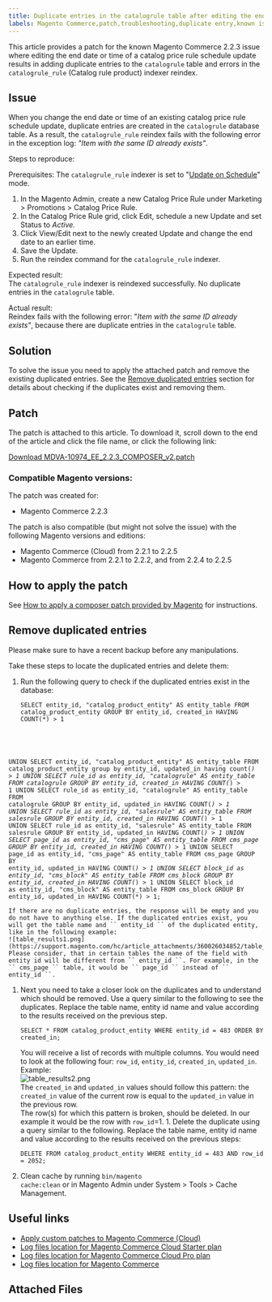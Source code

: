 ```yaml
---
title: Duplicate entries in the catalogrule table after editing the end date of a schedule update
labels: Magento Commerce,patch,troubleshooting,duplicate entry,known issues,2.2.3
---
```


This article provides a patch for the known Magento Commerce 2.2.3 issue where editing the end date or time of a catalog price rule schedule update results in adding duplicate entries to the `` catalogrule `` table and errors in the `` catalogrule_rule `` (Catalog rule product) indexer reindex.

## Issue

When you change the end date or time of an existing catalog price rule schedule update, duplicate entries are created in the `` catalogrule `` database table. As a result, the `` catalogrule_rule `` reindex fails with the following error in the exception log: _"Item with the same ID already exists"_.

Steps to reproduce:

Prerequisites: The `` catalogrule_rule `` indexer is set to "[Update on Schedule](https://support.magento.com/hc/en-us/articles/360040227191-Indexers-Update-On-Schedule-optimizes-Magento-performance-)" mode.

1. In the Magento Admin, create a new Catalog Price Rule under Marketing > Promotions > Catalog Price Rule.
1. In the Catalog Price Rule grid, click Edit, schedule a new Update and set Status to _Active._
1. Click View/Edit next to the newly created Update and change the end date to an earlier time.
1. Save the Update.
1. Run the reindex command for the `` catalogrule_rule `` indexer.

Expected result:  
The `` catalogrule_rule `` indexer is reindexed successfully. No duplicate entries in the `` catalogrule `` table.

Actual result:  
Reindex fails with the following error: "_Item with the same ID already exists"_, because there are duplicate entries in the `` catalogrule `` table.

## Solution

To solve the issue you need to apply the attached patch and remove the existing duplicated entries. See the [Remove duplicated entries](#remove) section for details about checking if the duplicates exist and removing them.

## Patch

The patch is attached to this article. To download it, scroll down to the end of the article and click the file name, or click the following link:

[Download MDVA-10974\_EE\_2.2.3\_COMPOSER\_v2.patch](https://support.magento.com/hc/en-us/article_attachments/360024568111/MDVA-10974_EE_2.2.3_COMPOSER_v2.patch)

### Compatible Magento versions:

The patch was created for:

* Magento Commerce 2.2.3

The patch is also compatible (but might not solve the issue) with the following Magento versions and editions:

* Magento Commerce (Cloud) from 2.2.1 to 2.2.5
* Magento Commerce from 2.2.1 to 2.2.2, and from 2.2.4 to 2.2.5

## How to apply the patch

See [How to apply a composer patch provided by Magento](https://support.magento.com/hc/en-us/articles/360028367731) for instructions.

## Remove duplicated entries

<p class="info">Please make sure to have a recent backup before any manipulations.</p>

Take these steps to locate the duplicated entries and delete them:

1. Run the following query to check if the duplicated entries exist in the database:
    
    <pre><code class="language-sql">SELECT entity_id, "catalog_product_entity" AS entity_table FROM catalog_product_entity GROUP BY entity_id, created_in HAVING COUNT(*) > 1
UNION
SELECT entity_id, "catalog_product_entity" AS entity_table FROM catalog_product_entity group by entity_id, updated_in having count(*) > 1
UNION
SELECT rule_id as entity_id, "catalogrule" AS entity_table FROM catalogrule GROUP BY entity_id, created_in HAVING COUNT(*) > 1
UNION
SELECT rule_id as entity_id, "catalogrule" AS entity_table FROM catalogrule GROUP BY entity_id, updated_in HAVING COUNT(*) > 1
UNION
SELECT rule_id as entity_id, "salesrule" AS entity_table FROM salesrule GROUP BY entity_id, created_in HAVING COUNT(*) > 1
UNION
SELECT rule_id as entity_id, "salesrule" AS entity_table FROM salesrule GROUP BY entity_id, updated_in HAVING COUNT(*) > 1
UNION
SELECT page_id as entity_id, "cms_page" AS entity_table FROM cms_page GROUP BY entity_id, created_in HAVING COUNT(*) > 1
UNION
SELECT page_id as entity_id, "cms_page" AS entity_table FROM cms_page GROUP BY entity_id, updated_in HAVING COUNT(*) > 1
UNION
SELECT block_id as entity_id, "cms_block" AS entity_table FROM cms_block GROUP BY entity_id, created_in HAVING COUNT(*) > 1
UNION
SELECT block_id as entity_id, "cms_block" AS entity_table FROM cms_block GROUP BY entity_id, updated_in HAVING COUNT(*) > 1;</code></pre>
    
    If there are no duplicate entries, the response will be empty and you do not have to anything else. If the duplicated entries exist, you will get the table name and `` entity_id `` of the duplicated entity, like in the following example:  
    ![table_results1.png](https://support.magento.com/hc/article_attachments/360026034852/table_results1.png)  
    Please consider, that in certain tables the name of the field with entity id will be different from `` entity_id ``. For example, in the `` cms_page `` table, it would be `` page_id `` instead of `` entity_id ``.
1. Next you need to take a closer look on the duplicates and to understand which should be removed. Use a query similar to the following to see the duplicates. Replace the table name, entity id name and value according to the results received on the previous step.
    
    <pre><code class="language-sql">SELECT * FROM catalog_product_entity WHERE entity_id = 483 ORDER BY created_in;</code></pre>
    
    You will receive a list of records with multiple columns. You would need to look at the following four: `` row_id ``, `` entity_id ``, `` created_in ``, `` updated_in ``. Example:  
    ![table_results2.png](https://support.magento.com/hc/article_attachments/360026034332/table_results2.png)  
    The `` created_in `` and `` updated_in `` values should follow this pattern: the `` created_in `` value of the current row is equal to the `` updated_in `` value in the previous row.  
    The row(s) for which this pattern is broken, should be deleted. In our example it would be the row with `` row_id ``=1. 1. Delete the duplicate using a query similar to the following. Replace the table name, entity id name and value according to the results received on the previous steps:
    
    <pre><code class="language-sql">DELETE FROM catalog_product_entity WHERE entity_id = 483 AND row_id = 2052;</code></pre>
    
    
1. Clean cache by running <code class="language-bash">bin/magento cache:clean</code> or in Magento Admin under System > Tools > Cache Management.

## Useful links

* [Apply custom patches to Magento Commerce (Cloud)](https://devdocs.magento.com/guides/v2.3/cloud/project/project-patch.html)
* [Log files location for Magento Commerce Cloud Starter plan](https://support.magento.com/hc/en-us/articles/360020127552)
* [Log files location for Magento Commerce Cloud Pro plan](https://support.magento.com/hc/en-us/articles/360000318834)
* [Log files location for Magento Commerce](https://devdocs.magento.com/guides/v2.3/cloud/trouble/environments-logs.html)

## Attached Files